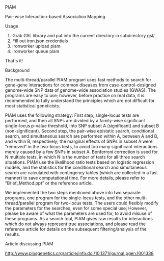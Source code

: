 PIAM

Pair-wise Interaction-based Association Mapping

Usage

1. Grab GSL library and put into the current directory in subdirectory gsl/
2. Fill out iron.json credentials
3. ironworker upload piam
4. ironworker queue piam

That's it!



Background

The multi-thread/parallel PIAM program uses fast methods to search for gene-gene interactions for common diseases from case-control-designed genome-wide SNP data of genome-wide association studies (GWAS). The programs are easy to use; however, before practice on real data, it is recommended to fully understand the principles which are not difficult for most statistical geneticists.

PIAM uses the following strategy: First step, single-locus tests are performed, and then all SNPs are divided by a family-wise significant single-locus p-value threshold, into SNP subset A (significant) and subset B (non-significant). Second step, the pair-wise epistatic search, conditional search, and simultaneous search are performed within A, between A and B, and within B, respectively; the marginal effects of SNPs in subset A were “removed” in the two-locus tests, to avoid too many significant interactions merely caused by a few SNPs in subset A. Bonferroni correction is used for N multiple tests, in which N is the number of tests for all three search situations. PIAM use the likelihood ratio tests based on logistic regression models, and the statistics for the conditional search and simultaneous search are calculated with contingency tables (which are collected in a fast manner) to save computational time. For more details, please refer to “Brief_Method.ppt” or the reference article.

We implemented the two steps mentioned above into two separate programs, one program for the single-locus tests, and the other multi-thread/parallel program for two-locus tests. The users could flexibly modify the parameters for the searches, even for some special use; However, please be aware of what the parameters are used for, to avoid misuse of these programs. As a search tool, PIAM gives raw results for interactions which do not always represent true associations, and please read the reference article for details on the subsequent filtering/analysis of the results.


Article discussing PIAM

http://www.plosgenetics.org/article/info:doi/10.1371/journal.pgen.1001338
